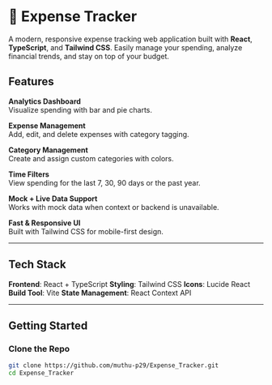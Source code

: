# 💸  Expense Tracker

A modern, responsive expense tracking web application built with **React**, **TypeScript**, and **Tailwind CSS**. Easily manage your spending, analyze financial trends, and stay on top of your budget.



##  Features

 **Analytics Dashboard**  
  Visualize spending with bar and pie charts.

  **Expense Management**  
  Add, edit, and delete expenses with category tagging.

  **Category Management**  
  Create and assign custom categories with colors.

  **Time Filters**  
  View spending for the last 7, 30, 90 days or the past year.

 **Mock + Live Data Support**  
  Works with mock data when context or backend is unavailable.

 **Fast & Responsive UI**  
  Built with Tailwind CSS for mobile-first design.

---

## Tech Stack
 **Frontend**: React + TypeScript
**Styling**: Tailwind CSS
**Icons**: Lucide React
**Build Tool**: Vite
**State Management**: React Context API

---

## Getting Started

### Clone the Repo

```bash
git clone https://github.com/muthu-p29/Expense_Tracker.git
cd Expense_Tracker
